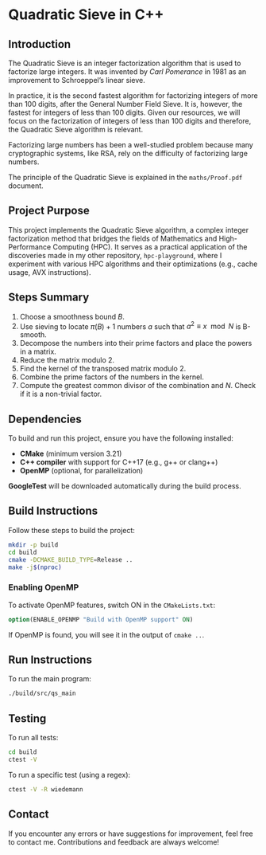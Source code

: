 # Quadratic Sieve in C++

## Introduction

The Quadratic Sieve is an integer factorization algorithm that is used to factorize large integers. It was invented by *Carl Pomerance* in 1981 as an improvement to Schroeppel’s linear sieve. 

In practice, it is the second fastest algorithm for factorizing integers of more than 100 digits, after the General Number Field Sieve. It is, however, the fastest for integers of less than 100 digits. Given our resources, we will focus on the factorization of integers of less than 100 digits and therefore, the Quadratic Sieve algorithm is relevant.

Factorizing large numbers has been a well-studied problem because many cryptographic systems, like RSA, rely on the difficulty of factorizing large numbers. 

The principle of the Quadratic Sieve is explained in the `maths/Proof.pdf` document.

## Project Purpose

This project implements the Quadratic Sieve algorithm, a complex integer factorization method that bridges the fields of Mathematics and High-Performance Computing (HPC). It serves as a practical application of the discoveries made in my other repository, `hpc-playground`, where I experiment with various HPC algorithms and their optimizations (e.g., cache usage, AVX instructions).

## Steps Summary

1. Choose a smoothness bound $B$.
2. Use sieving to locate $π(B)+1$ numbers $a$ such that $a^2≡ x \mod N$ is B-smooth.
3. Decompose the numbers into their prime factors and place the powers in a matrix.
4. Reduce the matrix modulo 2.
5. Find the kernel of the transposed matrix modulo 2.
6. Combine the prime factors of the numbers in the kernel.
7. Compute the greatest common divisor of the combination and $N$. Check if it is a non-trivial factor.

## Dependencies

To build and run this project, ensure you have the following installed:

- **CMake** (minimum version 3.21)
- **C++ compiler** with support for C++17 (e.g., g++ or clang++)
- **OpenMP** (optional, for parallelization)

**GoogleTest** will be downloaded automatically during the build process.

## Build Instructions

Follow these steps to build the project:

```bash
mkdir -p build
cd build
cmake -DCMAKE_BUILD_TYPE=Release ..
make -j$(nproc)
```

### Enabling OpenMP

To activate OpenMP features, switch ON in the `CMakeLists.txt`:

```cmake
option(ENABLE_OPENMP "Build with OpenMP support" ON)
```

If OpenMP is found, you will see it in the output of `cmake ..`.

## Run Instructions

To run the main program:

```bash
./build/src/qs_main
```

## Testing

To run all tests:

```bash
cd build
ctest -V
```

To run a specific test (using a regex):

```bash
ctest -V -R wiedemann
```

## Contact

If you encounter any errors or have suggestions for improvement, feel free to contact me. Contributions and feedback are always welcome!
